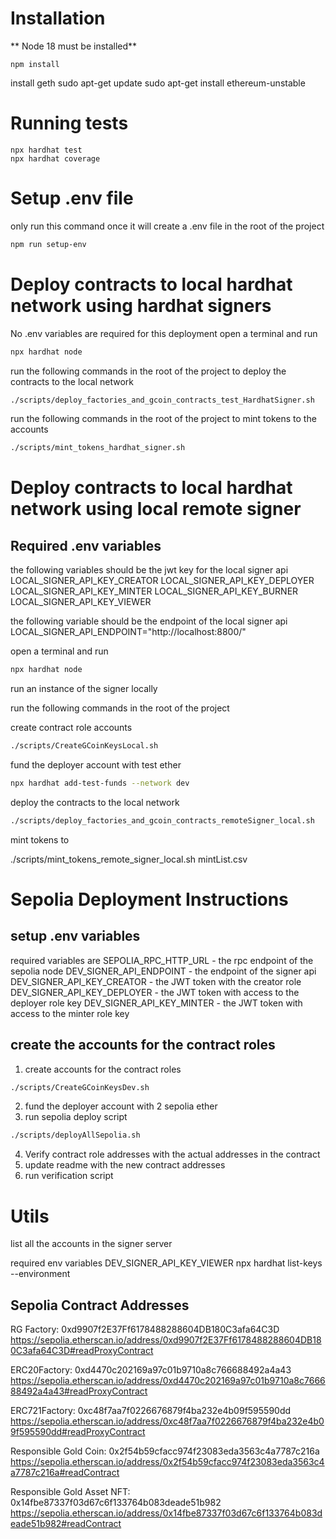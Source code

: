# Installation

** Node 18 must be installed**

```
npm install
```

install geth
sudo apt-get update
sudo apt-get install ethereum-unstable

# Running tests

```
npx hardhat test
npx hardhat coverage
```

# Setup .env file
only run this command once it will create a .env file in the root of the project
```bash
npm run setup-env
```

# Deploy contracts to local hardhat network using hardhat signers
No .env variables are required for this deployment
open a terminal and run
```bash
npx hardhat node
```

run the following commands in the root of the project to deploy the contracts to the local network
```bash
./scripts/deploy_factories_and_gcoin_contracts_test_HardhatSigner.sh
```

run the following commands in the root of the project to mint tokens to the accounts
```bash
./scripts/mint_tokens_hardhat_signer.sh
```


# Deploy contracts to local hardhat network using local remote signer

## Required .env variables

the following variables should be the jwt key for the local signer api
LOCAL_SIGNER_API_KEY_CREATOR
LOCAL_SIGNER_API_KEY_DEPLOYER
LOCAL_SIGNER_API_KEY_MINTER
LOCAL_SIGNER_API_KEY_BURNER
LOCAL_SIGNER_API_KEY_VIEWER

the following variable should be the endpoint of the local signer api
LOCAL_SIGNER_API_ENDPOINT="http://localhost:8800/"

open a terminal and run
```bash
npx hardhat node
```

run an instance of the signer locally

run the following commands in the root of the project

create contract role accounts
```bash
./scripts/CreateGCoinKeysLocal.sh
```

fund the deployer account with test ether
```bash
npx hardhat add-test-funds --network dev
```

deploy the contracts to the local network
```bash
./scripts/deploy_factories_and_gcoin_contracts_remoteSigner_local.sh
```

mint tokens to 

./scripts/mint_tokens_remote_signer_local.sh mintList.csv



# Sepolia Deployment Instructions

## setup .env variables
required variables are
SEPOLIA_RPC_HTTP_URL - the rpc endpoint of the sepolia node
DEV_SIGNER_API_ENDPOINT - the endpoint of the signer api
DEV_SIGNER_API_KEY_CREATOR - the JWT token with the creator role 
DEV_SIGNER_API_KEY_DEPLOYER - the JWT token with access to the deployer role key
DEV_SIGNER_API_KEY_MINTER - the JWT token with access to the minter role key


## create the accounts for the contract roles

1. create accounts for the contract roles
```bash
./scripts/CreateGCoinKeysDev.sh
```
2. fund the deployer account with 2 sepolia ether
3. run sepolia deploy script
```bash
./scripts/deployAllSepolia.sh
```
4. Verify contract role addresses with the actual addresses in the contract
5. update readme with the new contract addresses
6. run verification script


# Utils

list all the accounts in the signer server 

required env variables
DEV_SIGNER_API_KEY_VIEWER
npx hardhat list-keys --environment <dev>

## Sepolia Contract Addresses

RG Factory: 0xd9907f2E37Ff6178488288604DB180C3afa64C3D
https://sepolia.etherscan.io/address/0xd9907f2E37Ff6178488288604DB180C3afa64C3D#readProxyContract

ERC20Factory: 0xd4470c202169a97c01b9710a8c766688492a4a43
https://sepolia.etherscan.io/address/0xd4470c202169a97c01b9710a8c766688492a4a43#readProxyContract

ERC721Factory: 0xc48f7aa7f0226676879f4ba232e4b09f595590dd
https://sepolia.etherscan.io/address/0xc48f7aa7f0226676879f4ba232e4b09f595590dd#readProxyContract

Responsible Gold Coin: 0x2f54b59cfacc974f23083eda3563c4a7787c216a
https://sepolia.etherscan.io/address/0x2f54b59cfacc974f23083eda3563c4a7787c216a#readContract

Responsible Gold Asset NFT: 0x14fbe87337f03d67c6f133764b083deade51b982
https://sepolia.etherscan.io/address/0x14fbe87337f03d67c6f133764b083deade51b982#readContract